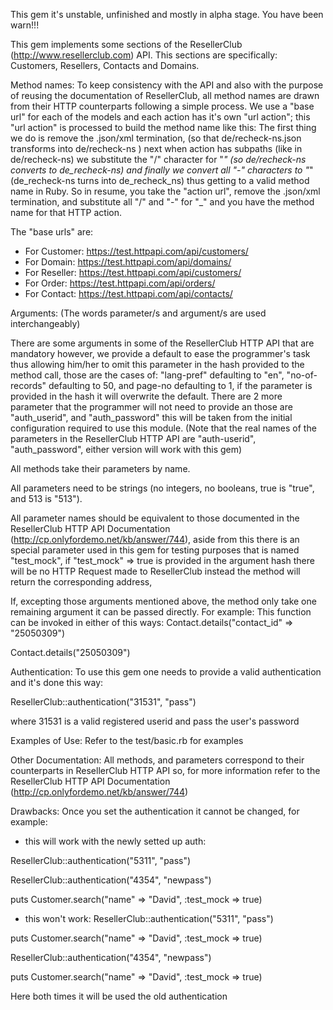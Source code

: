 This gem it's unstable, unfinished and mostly in alpha stage. You have been warn!!!

This gem implements some sections of the ResellerClub (http://www.resellerclub.com) API. This sections are specifically: Customers, Resellers, Contacts and Domains.

Method names:
To keep consistency with the API and also with the purpose of reusing the documentation of ResellerClub, all method names are drawn from their HTTP counterparts following a simple process.
 We use a "base url" for each of the models and each action has it's own "url action"; this "url action" is processed to build the method name like this: The first thing we do is remove the .json/xml termination, (so that de/recheck-ns.json transforms into de/recheck-ns ) next when action has subpaths (like in de/recheck-ns) we substitute the "/" character for "_" (so de/recheck-ns converts to de_recheck-ns) and finally we convert all "-" characters to "_" (de_recheck-ns turns into de_recheck_ns) thus getting to a valid method name in Ruby. So in resume, you take the "action url", remove the .json/xml termination, and substitute all "/" and "-" for "_" and you have the method name for that HTTP action.

The "base urls" are:
 - For Customer: https://test.httpapi.com/api/customers/
 - For Domain: https://test.httpapi.com/api/domains/
 - For Reseller: https://test.httpapi.com/api/customers/
 - For Order: https://test.httpapi.com/api/orders/
 - For Contact: https://test.httpapi.com/api/contacts/

Arguments:
(The words parameter/s and argument/s are used interchangeably)

There are some arguments in some of the ResellerClub HTTP API that are mandatory however, we provide a default to ease the programmer's task thus allowing him/her to omit this parameter in the hash provided to the method call, those are the cases of: "lang-pref" defaulting to "en", "no-of-records" defaulting to 50, and page-no defaulting to 1, if the parameter is provided in the hash it will overwrite the default.
There are 2 more parameter that the programmer will not need to provide an those are "auth_userid", and "auth_password" this will be taken from the initial configuration required to use this module. (Note that the real names of the parameters in the ResellerClub HTTP API are "auth-userid", "auth_password", either version will work with this gem)

All methods take their parameters by name.

All parameters need to be strings (no integers, no booleans, true is "true", and 513 is "513").

All parameter names should be equivalent to those documented in the ResellerClub HTTP API Documentation (http://cp.onlyfordemo.net/kb/answer/744), aside from this there is an special parameter used in this gem for testing purposes that is named "test_mock", if "test_mock" => true is provided in the argument hash there will be no HTTP Request made to ResellerClub instead the method will return the corresponding address,

If, excepting those arguments mentioned above, the method only take one remaining argument it can be passed directly. For example:
This function can be invoked in either of this ways:
Contact.details("contact_id" => "25050309")

Contact.details("25050309")

Authentication:
To use this gem one needs to provide a valid authentication and it's done this way:

ResellerClub::authentication("31531", "pass")

where 31531 is a valid registered userid and pass the user's password

Examples of Use:
Refer to the test/basic.rb for examples

Other Documentation:
All methods, and parameters correspond to their counterparts in ResellerClub HTTP API so, for more information refer to the ResellerClub HTTP API Documentation (http://cp.onlyfordemo.net/kb/answer/744)

Drawbacks:
Once you set the authentication it cannot be changed, for example:
- this will work with the newly setted up auth:

ResellerClub::authentication("5311", "pass")

ResellerClub::authentication("4354", "newpass")

puts Customer.search("name" => "David", :test_mock => true)

- this won't work:
ResellerClub::authentication("5311", "pass")

puts Customer.search("name" => "David", :test_mock => true)

ResellerClub::authentication("4354", "newpass")

puts Customer.search("name" => "David", :test_mock => true)

Here both times it will be used the old authentication

